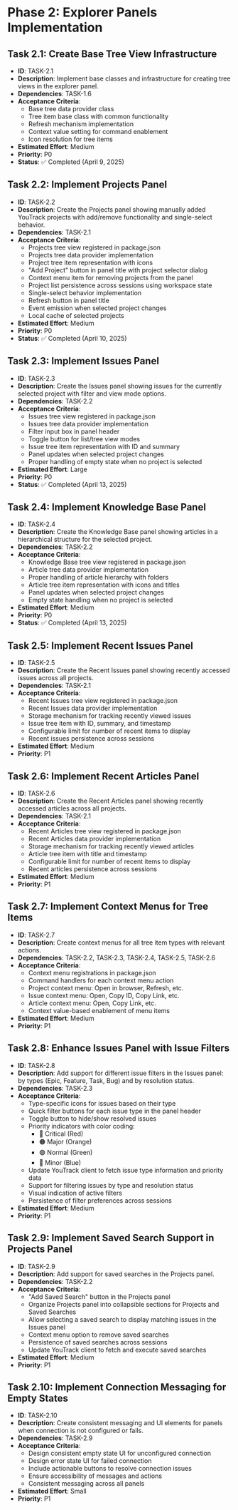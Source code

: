 # Phase 2: Explorer Panels Implementation

## Task 2.1: Create Base Tree View Infrastructure
- **ID**: TASK-2.1
- **Description**: Implement base classes and infrastructure for creating tree views in the explorer panel.
- **Dependencies**: TASK-1.6
- **Acceptance Criteria**:
  - Base tree data provider class
  - Tree item base class with common functionality
  - Refresh mechanism implementation
  - Context value setting for command enablement
  - Icon resolution for tree items
- **Estimated Effort**: Medium
- **Priority**: P0
- **Status**: ✅ Completed (April 9, 2025)

## Task 2.2: Implement Projects Panel
- **ID**: TASK-2.2
- **Description**: Create the Projects panel showing manually added YouTrack projects with add/remove functionality and single-select behavior.
- **Dependencies**: TASK-2.1
- **Acceptance Criteria**:
  - Projects tree view registered in package.json
  - Projects tree data provider implementation
  - Project tree item representation with icons
  - "Add Project" button in panel title with project selector dialog
  - Context menu item for removing projects from the panel
  - Project list persistence across sessions using workspace state
  - Single-select behavior implementation
  - Refresh button in panel title
  - Event emission when selected project changes
  - Local cache of selected projects
- **Estimated Effort**: Medium
- **Priority**: P0
- **Status**: ✅ Completed (April 10, 2025)

## Task 2.3: Implement Issues Panel
- **ID**: TASK-2.3
- **Description**: Create the Issues panel showing issues for the currently selected project with filter and view mode options.
- **Dependencies**: TASK-2.2
- **Acceptance Criteria**:
  - Issues tree view registered in package.json
  - Issues tree data provider implementation
  - Filter input box in panel header
  - Toggle button for list/tree view modes
  - Issue tree item representation with ID and summary
  - Panel updates when selected project changes
  - Proper handling of empty state when no project is selected
- **Estimated Effort**: Large
- **Priority**: P0
- **Status**: ✅ Completed (April 13, 2025)

## Task 2.4: Implement Knowledge Base Panel
- **ID**: TASK-2.4
- **Description**: Create the Knowledge Base panel showing articles in a hierarchical structure for the selected project.
- **Dependencies**: TASK-2.2
- **Acceptance Criteria**:
  - Knowledge Base tree view registered in package.json
  - Article tree data provider implementation
  - Proper handling of article hierarchy with folders
  - Article tree item representation with icons and titles
  - Panel updates when selected project changes
  - Empty state handling when no project is selected
- **Estimated Effort**: Medium
- **Priority**: P0
- **Status**: ✅ Completed (April 13, 2025)

## Task 2.5: Implement Recent Issues Panel
- **ID**: TASK-2.5
- **Description**: Create the Recent Issues panel showing recently accessed issues across all projects.
- **Dependencies**: TASK-2.1
- **Acceptance Criteria**:
  - Recent Issues tree view registered in package.json
  - Recent Issues data provider implementation
  - Storage mechanism for tracking recently viewed issues
  - Issue tree item with ID, summary, and timestamp
  - Configurable limit for number of recent items to display
  - Recent issues persistence across sessions
- **Estimated Effort**: Medium
- **Priority**: P1

## Task 2.6: Implement Recent Articles Panel
- **ID**: TASK-2.6
- **Description**: Create the Recent Articles panel showing recently accessed articles across all projects.
- **Dependencies**: TASK-2.1
- **Acceptance Criteria**:
  - Recent Articles tree view registered in package.json
  - Recent Articles data provider implementation
  - Storage mechanism for tracking recently viewed articles
  - Article tree item with title and timestamp
  - Configurable limit for number of recent items to display
  - Recent articles persistence across sessions
- **Estimated Effort**: Medium
- **Priority**: P1

## Task 2.7: Implement Context Menus for Tree Items
- **ID**: TASK-2.7
- **Description**: Create context menus for all tree item types with relevant actions.
- **Dependencies**: TASK-2.2, TASK-2.3, TASK-2.4, TASK-2.5, TASK-2.6
- **Acceptance Criteria**:
  - Context menu registrations in package.json
  - Command handlers for each context menu action
  - Project context menu: Open in browser, Refresh, etc.
  - Issue context menu: Open, Copy ID, Copy Link, etc.
  - Article context menu: Open, Copy Link, etc.
  - Context value-based enablement of menu items
- **Estimated Effort**: Medium
- **Priority**: P1

## Task 2.8: Enhance Issues Panel with Issue Filters
- **ID**: TASK-2.8
- **Description**: Add support for different issue filters in the Issues panel: by types (Epic, Feature, Task, Bug) and by resolution status.
- **Dependencies**: TASK-2.3
- **Acceptance Criteria**:
  - Type-specific icons for issues based on their type
  - Quick filter buttons for each issue type in the panel header
  - Toggle button to hide/show resolved issues
  - Priority indicators with color coding:
    - 🔴 Critical (Red)
    - 🟠 Major (Orange)
    - 🟢 Normal (Green)
    - 🔵 Minor (Blue)
  - Update YouTrack client to fetch issue type information and priority data
  - Support for filtering issues by type and resolution status
  - Visual indication of active filters
  - Persistence of filter preferences across sessions
- **Estimated Effort**: Medium
- **Priority**: P1

## Task 2.9: Implement Saved Search Support in Projects Panel
- **ID**: TASK-2.9
- **Description**: Add support for saved searches in the Projects panel.
- **Dependencies**: TASK-2.2
- **Acceptance Criteria**:
  - "Add Saved Search" button in the Projects panel
  - Organize Projects panel into collapsible sections for Projects and Saved Searches
  - Allow selecting a saved search to display matching issues in the Issues panel
  - Context menu option to remove saved searches
  - Persistence of saved searches across sessions
  - Update YouTrack client to fetch and execute saved searches
- **Estimated Effort**: Medium
- **Priority**: P1

## Task 2.10: Implement Connection Messaging for Empty States
- **ID**: TASK-2.10
- **Description**: Create consistent messaging and UI elements for panels when connection is not configured or fails.
- **Dependencies**: TASK-2.9
- **Acceptance Criteria**:
  - Design consistent empty state UI for unconfigured connection
  - Design error state UI for failed connection
  - Include actionable buttons to resolve connection issues
  - Ensure accessibility of messages and actions
  - Consistent messaging across all panels
- **Estimated Effort**: Small
- **Priority**: P1
